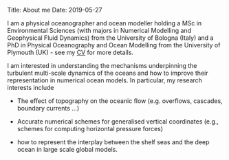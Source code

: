 Title: About me
Date: 2019-05-27

I am a physical oceanographer and ocean modeller holding a MSc in Environmental Sciences (with majors in Numerical Modelling and Geophysical Fluid Dynamics) from the University of Bologna (Italy) and a PhD in Physical Oceanography and Ocean Modelling from the University of Plymouth (UK) - see my [CV]({attach}/pdfs/academic_cv.pdf) for more details.

I am interested in understanding the mechanisms underpinning the turbulent multi-scale dynamics of the oceans and how to improve their representation in numerical ocean models. In particular, my research interests include 

- The effect of topography on the oceanic flow (e.g. overflows, cascades, boundary currents ...)

- Accurate numerical schemes for generalised vertical coordinates (e.g., schemes for computing horizontal pressure forces)

- how to represent the interplay between the shelf seas and the deep ocean in large scale global models. 


